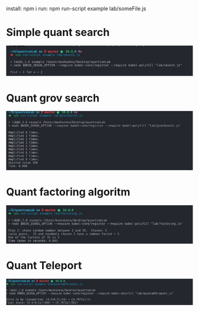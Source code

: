 install: npm i 
run: npm run-script example lab/someFile.js


# Simple quant search
![alt text](https://raw.githubusercontent.com/maxkharena/-quntum-lab/master/search.png)


# Quant grov search
![alt text](https://raw.githubusercontent.com/maxkharena/-quntum-lab/master/grovSearch.png)

# Quant factoring algoritm
![alt text](https://raw.githubusercontent.com/maxkharena/-quntum-lab/master/factoring.png)

# Quant Teleport
![alt text](https://raw.githubusercontent.com/maxkharena/-quntum-lab/master/quantumTeleport.png)

